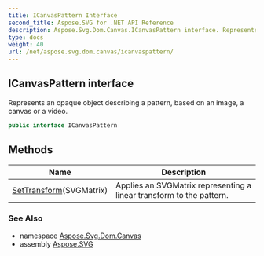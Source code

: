 ```yaml
---
title: ICanvasPattern Interface
second_title: Aspose.SVG for .NET API Reference
description: Aspose.Svg.Dom.Canvas.ICanvasPattern interface. Represents an opaque object describing a pattern based on an image a canvas or a video
type: docs
weight: 40
url: /net/aspose.svg.dom.canvas/icanvaspattern/
---
```

## ICanvasPattern interface

Represents an opaque object describing a pattern, based on an image, a canvas or a video.

```csharp
public interface ICanvasPattern
```

## Methods

| Name | Description |
| --- | --- |
| [SetTransform](../../aspose.svg.dom.canvas/icanvaspattern/settransform/)(SVGMatrix) | Applies an SVGMatrix representing a linear transform to the pattern. |

### See Also

* namespace [Aspose.Svg.Dom.Canvas](../../aspose.svg.dom.canvas/)
* assembly [Aspose.SVG](../../)
